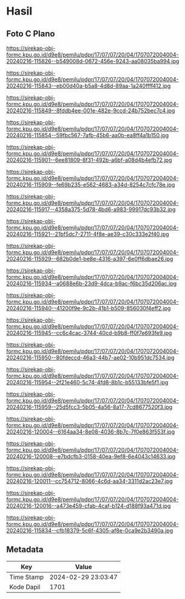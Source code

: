 # Hasil

## Foto C Plano

https://sirekap-obj-formc.kpu.go.id/d9e8/pemilu/pdpr/17/07/07/20/04/1707072004004-20240216-115826--b549008d-0672-456e-9243-aa08035ba994.jpg

https://sirekap-obj-formc.kpu.go.id/d9e8/pemilu/pdpr/17/07/07/20/04/1707072004004-20240216-115843--eb00d40a-b5a8-4d8d-89aa-1a240ffff412.jpg

https://sirekap-obj-formc.kpu.go.id/d9e8/pemilu/pdpr/17/07/07/20/04/1707072004004-20240216-115849--8fddb4ee-001e-482e-9ccd-24b752bec7c4.jpg

https://sirekap-obj-formc.kpu.go.id/d9e8/pemilu/pdpr/17/07/07/20/04/1707072004004-20240216-115854--59fbc567-7afb-45b6-aa0b-ea8ff4a1b150.jpg

https://sirekap-obj-formc.kpu.go.id/d9e8/pemilu/pdpr/17/07/07/20/04/1707072004004-20240216-115901--6ee81809-8f31-492b-a6bf-a08d4b4efb72.jpg

https://sirekap-obj-formc.kpu.go.id/d9e8/pemilu/pdpr/17/07/07/20/04/1707072004004-20240216-115909--fe69b235-e562-4683-a34d-8254c7cfc78e.jpg

https://sirekap-obj-formc.kpu.go.id/d9e8/pemilu/pdpr/17/07/07/20/04/1707072004004-20240216-115917--4358a375-5d78-4bd6-a983-99917dc93b32.jpg

https://sirekap-obj-formc.kpu.go.id/d9e8/pemilu/pdpr/17/07/07/20/04/1707072004004-20240216-115921--21bf5dc7-2711-4f8e-ae39-c30c333e2f40.jpg

https://sirekap-obj-formc.kpu.go.id/d9e8/pemilu/pdpr/17/07/07/20/04/1707072004004-20240216-115929--682b0de1-be8e-4316-a397-6e0ff6dbae26.jpg

https://sirekap-obj-formc.kpu.go.id/d9e8/pemilu/pdpr/17/07/07/20/04/1707072004004-20240216-115934--a0688e6b-23d9-4dca-b9ac-f6bc35d206ac.jpg

https://sirekap-obj-formc.kpu.go.id/d9e8/pemilu/pdpr/17/07/07/20/04/1707072004004-20240216-115940--41200f9e-9c2b-41b1-b509-856030f4eff2.jpg

https://sirekap-obj-formc.kpu.go.id/d9e8/pemilu/pdpr/17/07/07/20/04/1707072004004-20240216-115945--cc6c4cac-3744-40cd-b9b8-ff0f7e693fe9.jpg

https://sirekap-obj-formc.kpu.go.id/d9e8/pemilu/pdpr/17/07/07/20/04/1707072004004-20240216-115950--80fdeccd-46a3-44b7-ae02-10b951dc7534.jpg

https://sirekap-obj-formc.kpu.go.id/d9e8/pemilu/pdpr/17/07/07/20/04/1707072004004-20240216-115954--2f21e460-5c74-4fd8-8b1c-b55133bfe5f1.jpg

https://sirekap-obj-formc.kpu.go.id/d9e8/pemilu/pdpr/17/07/07/20/04/1707072004004-20240216-115959--25d5fcc3-5b05-4a56-8a17-7cd8677520f3.jpg

https://sirekap-obj-formc.kpu.go.id/d9e8/pemilu/pdpr/17/07/07/20/04/1707072004004-20240216-120004--6164aa34-8e08-4036-8b7c-7f0e863f553f.jpg

https://sirekap-obj-formc.kpu.go.id/d9e8/pemilu/pdpr/17/07/07/20/04/1707072004004-20240216-120008--e7bdcfb3-0158-40ea-9ef8-6e4043c14633.jpg

https://sirekap-obj-formc.kpu.go.id/d9e8/pemilu/pdpr/17/07/07/20/04/1707072004004-20240216-120011--cc754712-8066-4c6d-aa34-3311d2ac23e7.jpg

https://sirekap-obj-formc.kpu.go.id/d9e8/pemilu/pdpr/17/07/07/20/04/1707072004004-20240216-120016--a473e459-cfab-4caf-b124-d188f93a471d.jpg

https://sirekap-obj-formc.kpu.go.id/d9e8/pemilu/pdpr/17/07/07/20/04/1707072004004-20240216-115834--cfb18379-5c6f-4305-af8e-0ca9e2b3490a.jpg


## Metadata

| Key        | Value               |
| ---------- | ------------------- |
| Time Stamp | 2024-02-29 23:03:47 |
| Kode Dapil | 1701                |



